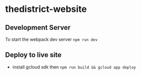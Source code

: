 # thedistrict-website

## Development Server
To start the webpack dev server
`npm run dev`
## Deploy to live site
- install gcloud sdk then
`npm run build && gcloud app deploy`
